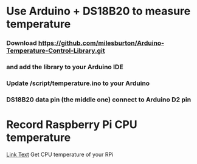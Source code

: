 # Use Arduino + DS18B20 to measure temperature
### Download https://github.com/milesburton/Arduino-Temperature-Control-Library.git 
### and add the library to your Arduino IDE

### Update /script/temperature.ino to your Arduino
### DS18B20 data pin (the middle one) connect to Arduino D2 pin

# Record Raspberry Pi CPU temperature
[Link Text](https://github.com/milesburton/Arduino-Temperature-Control-Library.git "Get CPU temperature of your RPi") Get CPU temperature of your RPi
